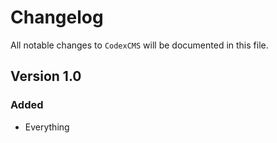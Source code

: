 # Changelog

All notable changes to `CodexCMS` will be documented in this file.

## Version 1.0

### Added
- Everything
